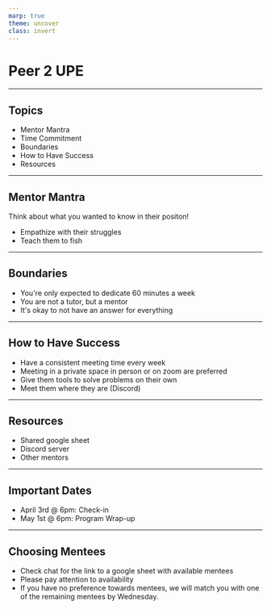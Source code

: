 ```yaml
---
marp: true
theme: uncover
class: invert
---
```


# Peer 2 UPE

---

## Topics
* Mentor Mantra
* Time Commitment
* Boundaries
* How to Have Success
* Resources

---

## Mentor Mantra
Think about what you wanted to know in their positon!
- Empathize with their struggles
- Teach them to fish

--- 

## Boundaries
- You're only expected to dedicate 60 minutes a week
- You are not a tutor, but a mentor
- It's okay to not have an answer for everything
--- 

## How to Have Success
- Have a consistent meeting time every week
- Meeting in a private space in person or on zoom are preferred
- Give them tools to solve problems on their own
- Meet them where they are (Discord)

---

## Resources
- Shared google sheet
- Discord server
- Other mentors

--- 

## Important Dates
- April 3rd @ 6pm: Check-in
- May 1st @ 6pm: Program Wrap-up

---

## Choosing Mentees 
- Check chat for the link to a google sheet with available mentees
- Please pay attention to availability
- If you have no preference towards mentees, we will match you with one of the remaining mentees by Wednesday.